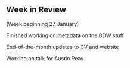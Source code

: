 ## Week in Review
(Week beginning 27 January)

Finished working on metadata on the BDW stuff

End-of-the-month updates to CV and website

Working on talk for Austin Peay
